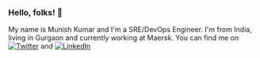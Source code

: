### Hello, folks! 👋

My name is Munish Kumar and I'm a SRE/DevOps Engineer. I'm from India, living in Gurgaon and currently working at Maersk. You can find me on [![Twitter][1.2]][1] and  [![LinkedIn][2.2]][2]


[1.2]: http://i.imgur.com/wWzX9uB.png (twitter icon without padding)
[2.2]: https://raw.githubusercontent.com/MartinHeinz/MartinHeinz/master/linkedin-3-16.png (LinkedIn icon without padding)


<!-- links to your social media accounts -->

[1]: https://twitter.com/munishkr_
[2]: https://www.linkedin.com/in/munishkumar631/

